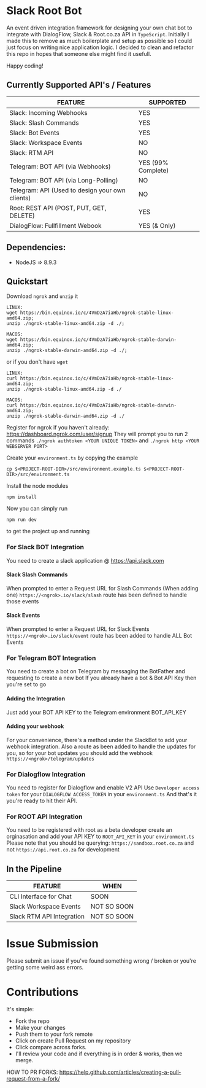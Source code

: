 # Slack Root Bot
An event driven integration framework for designing your own chat bot to integrate with DialogFlow, Slack & Root.co.za API in `TypeScript`.
Initially I made this to remove as much boilerplate and setup as possible so I could just focus on writing nice application logic.
I decided to clean and refactor this repo in hopes that someone else might find it usefull.

Happy coding!

## Currently Supported API's / Features
|      FEATURE                                     | SUPPORTED              |
|--------------------------------------------------|------------------------|
| Slack: Incoming Webhooks                         |    YES                 |
| Slack: Slash Commands                            |    YES                 |
| Slack: Bot Events                                |    YES                 |
| Slack: Workspace Events                          |    NO                  |
| Slack: RTM API                                   |    NO                  |
| Telegram: BOT API (via Webhooks)                 |    YES (99% Complete)  |
| Telegram: BOT API (via Long-Polling)             |    NO                  |
| Telegram: API (Used to design your own clients)  |    NO                  |
| Root: REST API (POST, PUT, GET, DELETE)          |    YES                 |
| DialogFlow: Fullfillment Webook                  |    YES (& Only)        |

## Dependencies:
 - NodeJS => 8.9.3
## Quickstart
Download `ngrok` and `unzip` it
```
LINUX:
wget https://bin.equinox.io/c/4VmDzA7iaHb/ngrok-stable-linux-amd64.zip;
unzip ./ngrok-stable-linux-amd64.zip -d ./;
```
```
MACOS:
wget https://bin.equinox.io/c/4VmDzA7iaHb/ngrok-stable-darwin-amd64.zip;
unzip ./ngrok-stable-darwin-amd64.zip -d ./;
```
or if you don't have `wget`
```
LINUX:
curl https://bin.equinox.io/c/4VmDzA7iaHb/ngrok-stable-linux-amd64.zip;
unzip ./ngrok-stable-linux-amd64.zip -d ./
```
```
MACOS:
curl https://bin.equinox.io/c/4VmDzA7iaHb/ngrok-stable-darwin-amd64.zip;
unzip ./ngrok-stable-darwin-amd64.zip -d ./
```
Register for ngrok if you haven't already: https://dashboard.ngrok.com/user/signup
They will prompt you to run 2 commands
`./ngrok authtoken <YOUR UNIQUE TOKEN>` and `./ngrok http <YOUR WEBSERVER PORT>`

Create your `environment.ts` by copying the example
```
cp $<PROJECT-ROOT-DIR>/src/environment.example.ts $<PROJECT-ROOT-DIR>/src/environment.ts
```
Install the node modules
```
npm install
```
Now you can simply run 
```
npm run dev
```
to get the project up and running

### For Slack BOT Integration
You need to create a slack application @ https://api.slack.com

#### Slack Slash Commands
When prompted to enter a Request URL for Slash Commands (When adding one) `https://<ngrok>.io/slack/slash` route has been defined to handle those events

#### Slack Events
When prompted to enter a Request URL for Slack Events `https://<ngrok>.io/slack/event` route has been added to handle ALL Bot Events

### For Telegram BOT Integration
You need to create a bot on Telegram by messaging the BotFather and requesting to create a new bot
If you already have a bot & Bot API Key then you're set to go

#### Adding the Integration
Just add your BOT API KEY to the Telegram environment BOT_API_KEY

#### Adding your webhook
For your convenience, there's a method under the SlackBot to add your webhook integration.
Also a route as been added to handle the updates for you, so for your bot updates you should add the webhook `https://<ngrok>/telegram/updates`

### For Dialogflow Integration
You need to register for Dialogflow and enable V2 API
Use `Developer access token` for your `DIALOGFLOW_ACCESS_TOKEN` in your `environment.ts`
And that's it you're ready to hit their API.

### For ROOT API Integration
You need to be registered with root as a beta developer create an orginasation and add your API KEY
 to `ROOT_API_KEY` in your `environment.ts`
Please note that you should be querying: `https://sandbox.root.co.za` and not `https://api.root.co.za` for development

## In the Pipeline
|      FEATURE              |   WHEN        |
|---------------------------|---------------|
| CLI Interface for Chat    |   SOON        |
| Slack Workspace Events    |   NOT SO SOON |
| Slack RTM API Integration |   NOT SO SOON |

# Issue Submission
Please submit an issue if you've found something wrong / broken or you're getting some weird ass errors.

# Contributions
It's simple:
 - Fork the repo
 - Make your changes
 - Push them to your fork remote
 - Click on create Pull Request on my repository
 - Click compare across forks.
 - I'll review your code and if everything is in order & works, then we merge.

HOW TO PR FORKS: https://help.github.com/articles/creating-a-pull-request-from-a-fork/
